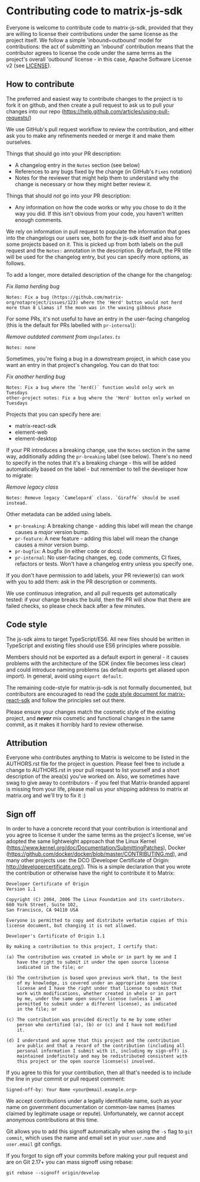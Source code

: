 Contributing code to matrix-js-sdk
==================================

Everyone is welcome to contribute code to matrix-js-sdk, provided that they are
willing to license their contributions under the same license as the project
itself. We follow a simple 'inbound=outbound' model for contributions: the act
of submitting an 'inbound' contribution means that the contributor agrees to
license the code under the same terms as the project's overall 'outbound'
license - in this case, Apache Software License v2 (see
[LICENSE](LICENSE)).

How to contribute
-----------------

The preferred and easiest way to contribute changes to the project is to fork
it on github, and then create a pull request to ask us to pull your changes
into our repo (https://help.github.com/articles/using-pull-requests/)

We use GitHub's pull request workflow to review the contribution, and either
ask you to make any refinements needed or merge it and make them ourselves.

Things that should go into your PR description:
 * A changelog entry in the `Notes` section (see below)
 * References to any bugs fixed by the change (in GitHub's `Fixes` notation)
 * Notes for the reviewer that might help them to understand why the change is
   necessary or how they might better review it.

Things that should *not* go into your PR description:
 * Any information on how the code works or why you chose to do it the way
   you did. If this isn't obvious from your code, you haven't written enough
   comments.

We rely on information in pull request to populate the information that goes
into the changelogs our users see, both for the js-sdk itself and also for some
projects based on it. This is picked up from both labels on the pull request and
the `Notes:` annotation in the description. By default, the PR title will be
used for the changelog entry, but you can specify more options, as follows.

To add a longer, more detailed description of the change for the changelog:


*Fix llama herding bug*

```
Notes: Fix a bug (https://github.com/matrix-org/notaproject/issues/123) where the 'Herd' button would not herd more than 8 Llamas if the moon was in the waxing gibbous phase
```

For some PRs, it's not useful to have an entry in the user-facing changelog (this is
the default for PRs labelled with `pr-internal`):

*Remove outdated comment from `Ungulates.ts`*
```
Notes: none
```

Sometimes, you're fixing a bug in a downstream project, in which case you want
an entry in that project's changelog. You can do that too:

*Fix another herding bug*
```
Notes: Fix a bug where the `herd()` function would only work on Tuesdays
other-project notes: Fix a bug where the 'Herd' button only worked on Tuesdays
```

Projects that you can specify here are:
 * matrix-react-sdk
 * element-web
 * element-desktop

If your PR introduces a breaking change, use the `Notes` section in the same
way, additionally adding the `pr-breaking` label (see below). There's no need
to specify in the notes that it's a breaking change - this will be added
automatically based on the label - but remember to tell the developer how to
migrate:

*Remove legacy class*

```
Notes: Remove legacy `Camelopard` class. `Giraffe` should be used instead.
```

Other metadata can be added using labels.
 * `pr-breaking`: A breaking change - adding this label will mean the change causes a *major* version bump.
 * `pr-feature`: A new feature - adding this label will mean the change causes a *minor* version bump.
 * `pr-bugfix`: A bugfix (in either code or docs).
 * `pr-internal`: No user-facing changes, eg. code comments, CI fixes, refactors or tests. Won't have a changelog entry unless you specify one.

If you don't have permission to add labels, your PR reviewer(s) can work with you
to add them: ask in the PR description or comments.

We use continuous integration, and all pull requests get automatically tested:
if your change breaks the build, then the PR will show that there are failed
checks, so please check back after a few minutes.

Code style
----------
The js-sdk aims to target TypeScript/ES6. All new files should be written in
TypeScript and existing files should use ES6 principles where possible.

Members should not be exported as a default export in general - it causes problems
with the architecture of the SDK (index file becomes less clear) and could
introduce naming problems (as default exports get aliased upon import). In
general, avoid using `export default`.

The remaining code-style for matrix-js-sdk is not formally documented, but
contributors are encouraged to read the
[code style document for matrix-react-sdk](https://github.com/matrix-org/matrix-react-sdk/blob/master/code_style.md)
and follow the principles set out there.

Please ensure your changes match the cosmetic style of the existing project,
and ***never*** mix cosmetic and functional changes in the same commit, as it
makes it horribly hard to review otherwise.

Attribution
-----------
Everyone who contributes anything to Matrix is welcome to be listed in the
AUTHORS.rst file for the project in question. Please feel free to include a
change to AUTHORS.rst in your pull request to list yourself and a short
description of the area(s) you've worked on. Also, we sometimes have swag to
give away to contributors - if you feel that Matrix-branded apparel is missing
from your life, please mail us your shipping address to matrix at matrix.org
and we'll try to fix it :)

Sign off
--------
In order to have a concrete record that your contribution is intentional
and you agree to license it under the same terms as the project's license, we've
adopted the same lightweight approach that the Linux Kernel
(https://www.kernel.org/doc/Documentation/SubmittingPatches), Docker
(https://github.com/docker/docker/blob/master/CONTRIBUTING.md), and many other
projects use: the DCO (Developer Certificate of Origin:
http://developercertificate.org/). This is a simple declaration that you wrote
the contribution or otherwise have the right to contribute it to Matrix:

```
Developer Certificate of Origin
Version 1.1

Copyright (C) 2004, 2006 The Linux Foundation and its contributors.
660 York Street, Suite 102,
San Francisco, CA 94110 USA

Everyone is permitted to copy and distribute verbatim copies of this
license document, but changing it is not allowed.

Developer's Certificate of Origin 1.1

By making a contribution to this project, I certify that:

(a) The contribution was created in whole or in part by me and I
    have the right to submit it under the open source license
    indicated in the file; or

(b) The contribution is based upon previous work that, to the best
    of my knowledge, is covered under an appropriate open source
    license and I have the right under that license to submit that
    work with modifications, whether created in whole or in part
    by me, under the same open source license (unless I am
    permitted to submit under a different license), as indicated
    in the file; or

(c) The contribution was provided directly to me by some other
    person who certified (a), (b) or (c) and I have not modified
    it.

(d) I understand and agree that this project and the contribution
    are public and that a record of the contribution (including all
    personal information I submit with it, including my sign-off) is
    maintained indefinitely and may be redistributed consistent with
    this project or the open source license(s) involved.
```

If you agree to this for your contribution, then all that's needed is to
include the line in your commit or pull request comment:

```
Signed-off-by: Your Name <your@email.example.org>
```

We accept contributions under a legally identifiable name, such as your name on
government documentation or common-law names (names claimed by legitimate usage
or repute). Unfortunately, we cannot accept anonymous contributions at this
time.

Git allows you to add this signoff automatically when using the `-s` flag to
`git commit`, which uses the name and email set in your `user.name` and
`user.email` git configs.

If you forgot to sign off your commits before making your pull request and are
on Git 2.17+ you can mass signoff using rebase:

```
git rebase --signoff origin/develop
```

